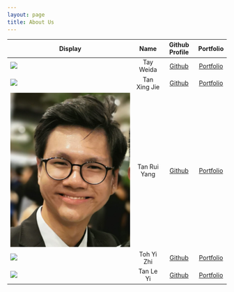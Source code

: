 ```yaml
---
layout: page
title: About Us
---
```


Display | Name | Github Profile | Portfolio 
--------|:----:|:--------------:|:---------:
![](https://via.placeholder.com/100.png?text=Photo) | Tay Weida | [Github](https://github.com/weidak) | [Portfolio](team/weidak.md)
![](https://via.placeholder.com/100.png?text=Photo) | Tan Xing Jie | [Github](https://github.com/xingjie99) | [Portfolio](team/xingjie99.md)
![Tan Rui Yang](images/photos/RuiYangPhoto.png) | Tan Rui Yang | [Github](https://github.com/tryyang2001) | [Portfolio](team/tryyang2001.md)
![](https://via.placeholder.com/100.png?text=Photo) | Toh Yi Zhi | [Github](https://github.com/tttyyzzz) | [Portfolio](team/tttyyzzz.md)
![](https://via.placeholder.com/100.png?text=Photo) | Tan Le Yi | [Github](https://github.com/tlyi) | [Portfolio](team/tlyi.md)
